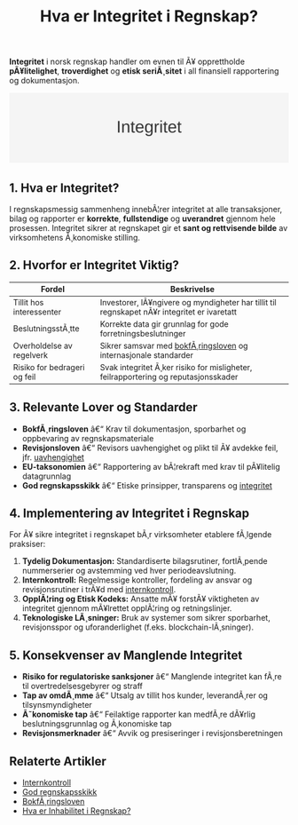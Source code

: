 ﻿---
title: "Hva er Integritet i Regnskap?"
meta_title: "Hva er Integritet i Regnskap?"
meta_description: '**Integritet** i norsk regnskap handler om evnen til Ã¥ opprettholde **pÃ¥litelighet**, **troverdighet** og **etisk seriÃ¸sitet** i all finansiell rapportering ...'
slug: integritet
type: blog
layout: pages/single
---

**Integritet** i norsk regnskap handler om evnen til Ã¥ opprettholde **pÃ¥litelighet**, **troverdighet** og **etisk seriÃ¸sitet** i all finansiell rapportering og dokumentasjon.

![Illustrasjon som viser konseptet integritet](integritet-image.svg)

## 1. Hva er Integritet?

I regnskapsmessig sammenheng innebÃ¦rer integritet at alle transaksjoner, bilag og rapporter er **korrekte**, **fullstendige** og **uverandret** gjennom hele prosessen. Integritet sikrer at regnskapet gir et **sant og rettvisende bilde** av virksomhetens Ã¸konomiske stilling.

## 2. Hvorfor er Integritet Viktig?

| **Fordel**                       | **Beskrivelse**                                                                                 |
|----------------------------------|-------------------------------------------------------------------------------------------------|
| Tillit hos interessenter         | Investorer, lÃ¥ngivere og myndigheter har tillit til regnskapet nÃ¥r integritet er ivaretatt     |
| BeslutningsstÃ¸tte                | Korrekte data gir grunnlag for gode forretningsbeslutninger                                     |
| Overholdelse av regelverk        | Sikrer samsvar med [bokfÃ¸ringsloven](/blogs/regnskap/hva-er-bokforingsloven "Hva er BokfÃ¸ringsloven? Komplett Guide til Norsk BokfÃ¸ringslovgivning") og internasjonale standarder |
| Risiko for bedrageri og feil     | Svak integritet Ã¸ker risiko for misligheter, feilrapportering og reputasjonsskader               |

## 3. Relevante Lover og Standarder

* **BokfÃ¸ringsloven** â€“ Krav til dokumentasjon, sporbarhet og oppbevaring av regnskapsmateriale
* **Revisjonsloven** â€“ Revisors uavhengighet og plikt til Ã¥ avdekke feil, jfr. [uavhengighet](/blogs/regnskap/inhabilitet "Hva er Inhabilitet i Regnskap? Guide til habilitetsregler og praksis")
* **EU-taksonomien** â€“ Rapportering av bÃ¦rekraft med krav til pÃ¥litelig datagrunnlag
* **God regnskapsskikk** â€“ Etiske prinsipper, transparens og [integritet](/blogs/regnskap/integritet "Hva er Integritet i Regnskap? Betydning og Viktighet for Norske Virksomheter")

## 4. Implementering av Integritet i Regnskap

For Ã¥ sikre integritet i regnskapet bÃ¸r virksomheter etablere fÃ¸lgende praksiser:

1. **Tydelig Dokumentasjon:** Standardiserte bilagsrutiner, fortlÃ¸pende nummerserier og avstemming ved hver periodeavslutning.
2. **Internkontroll:** Regelmessige kontroller, fordeling av ansvar og revisjonsrutiner i trÃ¥d med [internkontroll](/blogs/regnskap/hva-er-internkontroll "Hva er Internkontroll? En Guide til Kontroll og Risiko i Regnskapet").
3. **OpplÃ¦ring og Etisk Kodeks:** Ansatte mÃ¥ forstÃ¥ viktigheten av integritet gjennom mÃ¥lrettet opplÃ¦ring og retningslinjer.
4. **Teknologiske LÃ¸sninger:** Bruk av systemer som sikrer sporbarhet, revisjonsspor og uforanderlighet (f.eks. blockchain-lÃ¸sninger).

## 5. Konsekvenser av Manglende Integritet

* **Risiko for regulatoriske sanksjoner** â€“ Manglende integritet kan fÃ¸re til overtredelsesgebyrer og straff
* **Tap av omdÃ¸mme** â€“ Utsalg av tillit hos kunder, leverandÃ¸rer og tilsynsmyndigheter
* **Ã˜konomiske tap** â€“ Feilaktige rapporter kan medfÃ¸re dÃ¥rlig beslutningsgrunnlag og Ã¸konomiske tap
* **Revisjonsmerknader** â€“ Avvik og presiseringer i revisjonsberetningen

## Relaterte Artikler

* [Internkontroll](/blogs/regnskap/hva-er-internkontroll "Hva er Internkontroll? En Guide til Kontroll og Risiko i Regnskapet")
* [God regnskapsskikk](/blogs/regnskap/god-regnskapsskikk "God Regnskapsskikk - Prinsipper, Standarder og Beste Praksis i Norge")
* [BokfÃ¸ringsloven](/blogs/regnskap/hva-er-bokforingsloven "Hva er BokfÃ¸ringsloven? Komplett Guide til Norsk BokfÃ¸ringslovgivning")
* [Hva er Inhabilitet i Regnskap?](/blogs/regnskap/inhabilitet "Hva er Inhabilitet i Regnskap? Guide til habilitetsregler og praksis")
